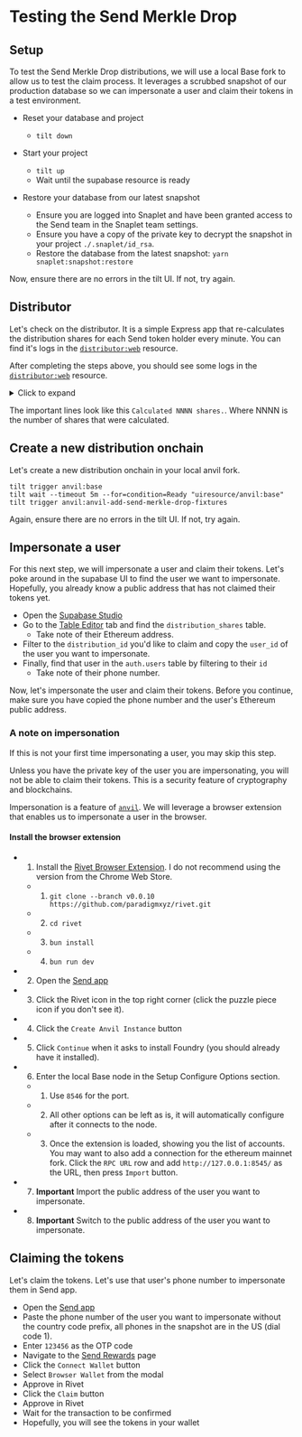 # Testing the Send Merkle Drop

## Setup

To test the Send Merkle Drop distributions, we will use a local Base fork to allow us to test the claim process. It leverages a scrubbed snapshot of our production database so we can impersonate a user and claim their tokens in a test environment.

- Reset your database and project
  - `tilt down`

- Start your project
  - `tilt up`
  - Wait until the supabase resource is ready

- Restore your database from our latest snapshot
  - Ensure you are logged into Snaplet and have been granted access to the Send team in the Snaplet team settings.
  - Ensure you have a copy of the private key to decrypt the snapshot in your project `./.snaplet/id_rsa`.
  - Restore the database from the latest snapshot: `yarn snaplet:snapshot:restore`

Now, ensure there are no errors in the tilt UI. If not, try again.

## Distributor

Let's check on the distributor. It is a simple Express app that re-calculates the distribution shares for each Send token holder every minute. You can find it's logs in the [`distributor:web`](http://localhost:10350/r/distributor%3Aweb/overview) resource.

After completing the steps above, you should see some logs in the [`distributor:web`](http://localhost:10350/r/distributor%3Aweb/overview) resource.

<!-- markdownlint-disable MD033 -->
<details>

  <summary>Click to expand</summary>
  
```json
{"level":30,"time":1713033056353,"pid":72637,"hostname":"PixelProton.attlocal.net","module":"distributor","id":"o11pif","distribution_id":4,"distribution_id":4,"msg":"Calculating distribution shares."}
{"level":30,"time":1713033056409,"pid":72637,"hostname":"PixelProton.attlocal.net","module":"distributor","id":"o11pif","distribution_id":4,"msg":"Found 2932 verifications."}
{"level":30,"time":1713033056410,"pid":72637,"hostname":"PixelProton.attlocal.net","module":"distributor","id":"o11pif","distribution_id":4,"msg":"Found 2284 users with verifications."}
{"level":30,"time":1713033056544,"pid":72637,"hostname":"PixelProton.attlocal.net","module":"distributor","id":"o11pif","distribution_id":4,"msg":"Found 2277 addresses."}
⚠️ Overriding Base chain ID 8453 with 845337 in __DEV__ mode
{"level":30,"time":1713033056659,"pid":72637,"hostname":"PixelProton.attlocal.net","module":"distributor","id":"o11pif","distribution_id":4,"msg":"Found 2277 balances."}
{"level":30,"time":1713033056659,"pid":72637,"hostname":"PixelProton.attlocal.net","module":"distributor","id":"o11pif","distribution_id":4,"msg":"Found 250 balances after filtering hodler_min_balance of 100000"}
{"level":30,"time":1713033056659,"pid":72637,"hostname":"PixelProton.attlocal.net","module":"distributor","id":"o11pif","distribution_id":4,"totalWeight":12212201658,"hodlerPoolAvailableAmount":585000000,"weightPerSend":208755,"msg":"Calculated 250 weights."}
{"level":30,"time":1713033056661,"pid":72637,"hostname":"PixelProton.attlocal.net","module":"distributor","id":"o11pif","distribution_id":4,"maxBonusPoolBips":5384,"msg":"Calculated fixed & bonus pool amounts."}
{"level":30,"time":1713033056662,"pid":72637,"hostname":"PixelProton.attlocal.net","module":"distributor","id":"o11pif","distribution_id":4,"totalAmount":603654778,"totalHodlerPoolAmount":585001514,"totalBonusPoolAmount":13143264,"totalFixedPoolAmount":5510000,"maxBonusPoolBips":5384,"name":"Distribution #4","shares":250,"msg":"Distribution totals"}
{"level":30,"time":1713033056662,"pid":72637,"hostname":"PixelProton.attlocal.net","module":"distributor","id":"o11pif","distribution_id":4,"msg":"Calculated 250 shares."}
{"level":30,"time":1713033056687,"pid":72637,"hostname":"PixelProton.attlocal.net","module":"distributor","id":"o11pif","lastDistributionId":4,"msg":"Finished calculating distributions."}
```

</details>
<!-- markdownlint-enable MD033 -->

The important lines look like this `Calculated NNNN shares.`. Where NNNN is the number of shares that were calculated.

## Create a new distribution onchain

Let's create a new distribution onchain in your local anvil fork.

```shell
tilt trigger anvil:base
tilt wait --timeout 5m --for=condition=Ready "uiresource/anvil:base"
tilt trigger anvil:anvil-add-send-merkle-drop-fixtures
```

Again, ensure there are no errors in the tilt UI. If not, try again.

## Impersonate a user

For this next step, we will impersonate a user and claim their tokens. Let's poke around in the supabase UI to find the user we want to impersonate. Hopefully, you already know a public address that has not claimed their tokens yet.

- Open the [Supabase Studio](http://localhost:54323/)
- Go to the [Table Editor](http://localhost:54323/project/default/editor/17787) tab and find the `distribution_shares` table.
  - Take note of their Ethereum address.
- Filter to the `distribution_id` you'd like to claim and copy the `user_id` of the user you want to impersonate.
- Finally, find that user in the `auth.users` table by filtering to their `id`
  - Take note of their phone number.

Now, let's impersonate the user and claim their tokens. Before you continue, make sure you have copied the phone number and the user's Ethereum public address.

### A note on impersonation

If this is not your first time impersonating a user, you may skip this step.

Unless you have the private key of the user you are impersonating, you will not be able to claim their tokens. This is a security feature of cryptography and blockchains.

Impersonation is a feature of [`anvil`](https://book.getfoundry.sh/reference/anvil/#custom-methods). We will leverage a browser extension that enables us to impersonate a user in the browser.

#### Install the browser extension

- 1. Install the [Rivet Browser Extension](https://github.com/paradigmxyz/rivet). I do not recommend using the version from the Chrome Web Store.
  - 1. `git clone --branch v0.0.10 https://github.com/paradigmxyz/rivet.git`
  - 2. `cd rivet`
  - 3. `bun install`
  - 4. `bun run dev`
- 2. Open the [Send app](http://localhost:3000/)
- 3. Click the Rivet icon in the top right corner (click the puzzle piece icon if you don't see it).
- 4. Click the `Create Anvil Instance` button
- 5. Click `Continue` when it asks to install Foundry (you should already have it installed).
- 6. Enter the local Base node in the Setup Configure Options section.
  - 1. Use `8546` for the port.
  - 2. All other options can be left as is, it will automatically configure after it connects to the node.
  - 3. Once the extension is loaded, showing you the list of accounts. You may want to also add a connection for the ethereum mainnet fork. Click the `RPC URL` row and add `http://127.0.0.1:8545/` as the URL, then press `Import` button.
- 7. **Important** Import the public address of the user you want to impersonate.
- 8. **Important** Switch to the public address of the user you want to impersonate.

## Claiming the tokens

Let's claim the tokens. Let's use that user's phone number to impersonate them in Send app.

- Open the [Send app](http://localhost:3000/)
- Paste the phone number of the user you want to impersonate without the country code prefix, all phones in the snapshot are in the US (dial code 1).
- Enter `123456` as the OTP code
- Navigate to the [Send Rewards](http://localhost:3000/account/rewards) page
- Click the `Connect Wallet` button
- Select `Browser Wallet` from the modal
- Approve in Rivet
- Click the `Claim` button
- Approve in Rivet
- Wait for the transaction to be confirmed
- Hopefully, you will see the tokens in your wallet
